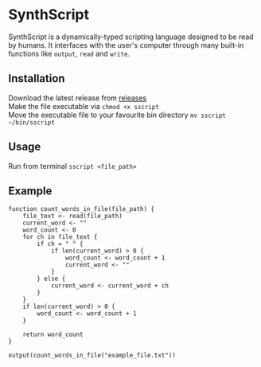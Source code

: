 # SynthScript
SynthScript is a dynamically-typed scripting language designed to be read by humans.
It interfaces with the user's computer through many built-in functions like `output`, `read` and `write`.

## Installation
Download the latest release from [releases](https://github.com/MrPersonDev/SynthScript/releases/)\
Make the file executable via `chmod +x sscript`\
Move the executable file to your favourite bin directory `mv sscript ~/bin/sscript`

## Usage
Run from terminal `sscript <file_path>`

## Example
```sscript
function count_words_in_file(file_path) {
    file_text <- read(file_path)
    current_word <- ""
    word_count <- 0
    for ch in file_text {
        if ch = " " {
            if len(current_word) > 0 {
                word_count <- word_count + 1
                current_word <- ""
            }
        } else {
            current_word <- current_word + ch
        }
    }
    if len(current_word) > 0 {
        word_count <- word_count + 1
    }

    return word_count
}

output(count_words_in_file("example_file.txt"))
